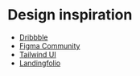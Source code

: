 # Design inspiration

- [Dribbble](https://dribbble.com/)
- [Figma Community](https://www.figma.com/community)
- [Tailwind UI](https://tailwindui.com/)
- [Landingfolio](https://www.landingfolio.com/)
